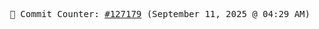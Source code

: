 <p align="center">
    <samp>
        📮 Commit Counter: <a href="https://github.com/Javascript-void0/Javascript-void0/commits/main">#127179</a> (September 11, 2025 @ 04:29 AM)
    </samp>
</p>